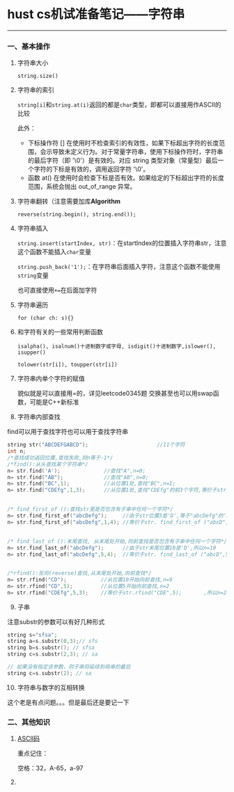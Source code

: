 # hust cs机试准备笔记——字符串


---

### 一、基本操作

1. 字符串大小
   
   ```string.size()```

2. 字符串的索引

   ```string[i]```和```string.at(i)```返回的都是```char```类型，即都可以直接用作ASCII的比较

   此外：

   - 下标操作符 [] 在使用时不检查索引的有效性，如果下标超出字符的长度范围，会示导致未定义行为。对于常量字符串，使用下标操作符时，字符串的最后字符（即 '\0'）是有效的。对应 string 类型对象（常量型）最后一个字符的下标是有效的，调用返回字符 '\0'。
   - 函数 at() 在使用时会检查下标是否有效。如果给定的下标超出字符的长度范围，系统会抛出 out_of_range 异常。


3. 字符串翻转（注意需要加库**Algorithm**

   ```reverse(string.begin(), string.end());```

4. 字符串插入

   ```string.insert(startIndex, str)```：在startIndex的位置插入字符串str，注意这个函数不能插入```char```变量

   ```string.push_back('1');```：在字符串后面插入字符，注意这个函数不能使用```string```变量

   也可直接使用```+=```在后面加字符


5. 字符串遍历
   
   ```for (char ch: s){} ```

6. 和字符有关的一些常用判断函数

   ```isalpha(), isalnum()十进制数字或字母, isdigit()十进制数字,islower(), isupper()```

   ```tolower(str[i]), toupper(str[i])```

7. 字符串内单个字符的赋值

   貌似就是可以直接用=的，详见leetcode0345题
   交换甚至也可以用swap函数，可能是C++新标准

8. 字符串内部查找

find可以用于查找字符也可以用于查找字符串


```cpp
string str("ABCDEFGABCD");                      //11个字符
int n;
/*查找成功返回位置,查找失败,则n等于-1*/
/*find():从头查找某个字符串*/
n= str.find('A');              //查找"A",n=0;
n= str.find("AB");             //查找"AB",n=0;
n= str.find("BC",1);           //从位置1处,查找"BC",n=1;
n= str.find("CDEfg",1,3);      //从位置1处,查找"CDEfg"的前3个字符,等价于str.find("CDE",1),n=2;

 
/* find_first_of ():查找str里是否包含有子串中任何一个字符*/
n= str.find_first_of("abcDefg");     //由于str位置3是'D',等于"abcDefg"的'D',所以n=3
n= str.find_first_of("abcDefg",1,4); //等价于str. find_first_of ("abcD",1); 所以n=3
 
 
/* find_last_of ():末尾查找, 从末尾处开始,向前查找是否包含有子串中任何一个字符*/
n= str.find_last_of("abcDefg");      //由于str末尾位置10是'D',所以n=10
n= str.find_last_of("abcDefg",5,4);  //等价于str. find_last_of ("abcD",5); 所以n=3


/*rfind():反向(reverse)查找,从末尾处开始,向前查找*/
n= str.rfind("CD");           //从位置10开始向前查找,n=9
n= str.rfind("CD",5);         //从位置5开始向前查找,n=2
n= str.rfind("CDEfg",5,3);    //等价于str.rfind("CDE",5);       ,所以n=2
```

9. 子串

注意substr的参数可以有好几种形式

```cpp
string s="sfsa";
string a=s.substr(0,3);// sfs
string b=s.substr(); // sfsa
string c=s.substr(2,3); // sa

// 如果没有指定该参数，则子串将延续到母串的最后
string c=s.substr(2); // sa
```
10. 字符串与数字的互相转换

这个老是有点问题。。。但是最后还是要记一下

### 二、其他知识

1. [ASCII码](https://tool.oschina.net/commons?type=4)

   重点记住：

   空格：32，A-65，a-97
2. 